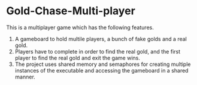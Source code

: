 # Gold-Chase-Multi-player
This is a multiplayer game which has the following features.
1) A gameboard to hold multile players, a bunch of fake golds and a real gold.
2) Players have to complete in order to find the real gold, and the first player to find the real gold and exit the 
game wins.
3) The project uses shared memory and semaphores for creating multiple instances of the executable and accessing the 
gameboard in a shared manner.
